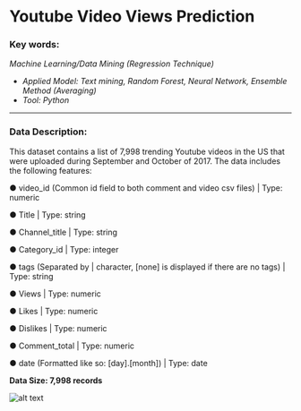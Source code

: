 
# Youtube Video Views Prediction
### **Key words:**

_Machine Learning/Data Mining (Regression Technique)_
+ _Applied Model: Text mining, Random Forest, Neural Network, Ensemble Method (Averaging)_
+ _Tool: Python_

***
### **Data Description:**

This dataset contains a list of 7,998 trending Youtube videos in the US that were uploaded during September and October of 2017. The data includes the following features:


●	video_id (Common id field to both comment and video csv files) | Type: numeric


●	Title | Type: string


●	Channel_title |	Type: string


●	Category_id | Type: integer


●	tags (Separated by | character, [none] is displayed if there are no tags) | Type: string


●	Views | Type: numeric


●	Likes | Type: numeric


●	Dislikes | Type: numeric


●	Comment_total | Type: numeric


●	date (Formatted like so: [day].[month]) | Type: date


**Data Size: 7,998 records**

![alt text](https://github.com/ZiHG/Youtube-Video-Views-Prediction/blob/master/cloud.png)



